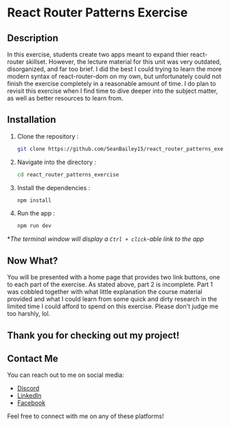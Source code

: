# React Router Patterns Exercise

## Description

In this exercise, students create two apps meant to expand thier react-router skillset. However, the lecture material for this unit was very outdated, disorganized, and far too brief. I did the best I could trying to learn the more modern syntax of react-router-dom on my own, but unfortunately could not finish the exercise completely in a reasonable amount of time. I do plan to revisit this exercise when I find time to dive deeper into the subject matter, as well as better resources to learn from.

## Installation

1. Clone the repository :

    ```bash
    git clone https://github.com/SeanBailey15/react_router_patterns_exercise.git
    ```

2. Navigate into the directory :

    ```bash
    cd react_router_patterns_exercise
    ```

3. Install the dependencies :

    ```bash
    npm install
    ```

4. Run the app :

    ```bash
    npm run dev
    ```

**The terminal window will display a ```Ctrl + click```-able link to the app*  

## Now What?

You will be presented with a home page that provides two link buttons, one to each part of the exercise. As stated above, part 2 is incomplete. Part 1 was cobbled together with what little explanation the course material provided and what I could learn from some quick and dirty research in the limited time I could afford to spend on this exercise. Please don't judge me too harshly, lol.

## Thank you for checking out my project!

## Contact Me

You can reach out to me on social media:

- [Discord](https://discordapp.com/users/792831510515548220)
- [LinkedIn](https://www.linkedin.com/in/sean-bailey-619723279)
- [Facebook](https://www.facebook.com/profile.php?id=61556172566858)

Feel free to connect with me on any of these platforms!